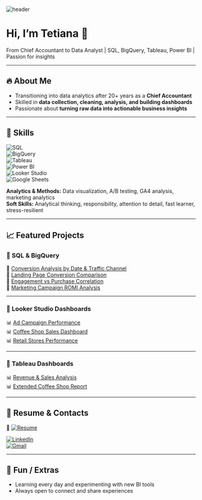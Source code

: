 ![header](https://capsule-render.vercel.app/api?type=soft&color=0:FFD700,100:1E90FF&height=200&section=header&text=Hi%2C%20I'm%20Tetiana%20👋&fontSize=40&fontColor=ffffff&animation=fadeIn)

# Hi, I’m Tetiana 👋  
From Chief Accountant to Data Analyst | SQL, BigQuery, Tableau, Power BI | Passion for insights  

---

## 🔥 About Me  
- Transitioning into data analytics after 20+ years as a **Chief Accountant**  
- Skilled in **data collection, cleaning, analysis, and building dashboards**  
- Passionate about **turning raw data into actionable business insights**  

---

## 🧰 Skills  

![SQL](https://img.shields.io/badge/SQL-336791?style=for-the-badge&logo=postgresql&logoColor=white)  
![BigQuery](https://img.shields.io/badge/BigQuery-669DF6?style=for-the-badge&logo=google-bigquery&logoColor=white)  
![Tableau](https://img.shields.io/badge/Tableau-E97627?style=for-the-badge&logo=tableau&logoColor=white)  
![Power BI](https://img.shields.io/badge/Power_BI-F2C811?style=for-the-badge&logo=powerbi&logoColor=black)  
![Looker Studio](https://img.shields.io/badge/Looker_Studio-4285F4?style=for-the-badge&logo=google&logoColor=white)  
![Google Sheets](https://img.shields.io/badge/Google_Sheets-34A853?style=for-the-badge&logo=googlesheets&logoColor=white)  

**Analytics & Methods:** Data visualization, A/B testing, GA4 analysis, marketing analytics  
**Soft Skills:** Analytical thinking, responsibility, attention to detail, fast learner, stress-resilient  

---

## 📈 Featured Projects  

### 🔹 SQL & BigQuery  

📌 [Conversion Analysis by Date & Traffic Channel](https://github.com/TETIANA-TR/SQL/commit/2ed726f5f7e5d7568e1fdab4e26040ec835120ca)   
📌 [Landing Page Conversion Comparison](https://github.com/TETIANA-TR/SQL/commit/2007c25a3bddeaf24763cfb54d4c4ca198c8b329)   
📌 [Engagement vs Purchase Correlation](https://github.com/TETIANA-TR/SQL/commit/05f195d825898e558ebd957c6410b9f303c94bcf)   
📌 [Marketing Campaign ROMI Analysis](https://github.com/TETIANA-TR/SQL/blob/main/Project%20SQL.sql)  

---

### 🔷 Looker Studio Dashboards  

📊 [Ad Campaign Performance](https://lookerstudio.google.com/reporting/fdddc53c-02d7-4230-a880-9f1b367bc89a)  
📊 [Coffee Shop Sales Dashboard](https://lookerstudio.google.com/reporting/ae0d120b-84f8-4a15-8e04-fc59ea584600/page/zsvSF)  
📊 [Retail Stores Performance](https://lookerstudio.google.com/reporting/7d62e714-17c4-48cf-bb58-222281d397e4/page/QsETF)  

---

### 🔶 Tableau Dashboards  

📊 [Revenue & Sales Analysis](https://public.tableau.com/views/Book4_17467082423910/revenue_product)  
📊 [Extended Coffee Shop Report](https://lnkd.in/eTaqjTHA)  

---

## 📄 Resume & Contacts  

📌 [![Resume](https://img.shields.io/badge/Resume-PDF-red?style=for-the-badge&logo=adobeacrobatreader&logoColor=white)](https://github.com/TETIANA-TR/TETIANA-TR/blob/018ac0b3b42938c3ea376694419d7396aab6aee1/resume.pdf)  

[![LinkedIn](https://img.shields.io/badge/LinkedIn-0A66C2?style=for-the-badge&logo=linkedin&logoColor=white)](https://www.linkedin.com/)  
[![Gmail](https://img.shields.io/badge/Gmail-3608326@gmail.com-D14836?style=for-the-badge&logo=gmail&logoColor=white)](mailto:3608326@gmail.com)  

---

## 🌟 Fun / Extras  
- Learning every day and experimenting with new BI tools  
- Always open to connect and share experiences  

